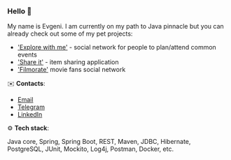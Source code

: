 ### Hello 👋

My name is Evgeni. I am currently on my path to Java pinnacle but you can already check out some of my pet projects:

* ['Explore with me'](https://github.com/EvgeniPolyakov/java-explore-with-me) - social network for people to plan/attend common events 
* ['Share it'](https://github.com/EvgeniPolyakov/java-shareit) - item sharing application
* ['Filmorate'](https://github.com/EvgeniPolyakov/java-filmorate) movie fans social network

✉️ **Contacts**: 

* [Email](mailto:jevgenijs.polakovs@gmail.com)
* [Telegram](https://t.me/Zikkuratov)
* [LinkedIn](https://www.linkedin.com/in/evgeni-polyakov-0a49b1146/)

⚙️ **Tech stack**:

Java core, Spring, Spring Boot, REST, Maven, JDBC, Hibernate, PostgreSQL, JUnit, Mockito, Log4j, Postman, Docker, etc.
